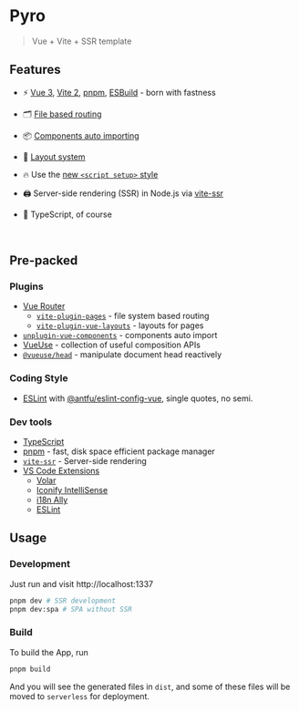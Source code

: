 # Pyro

> Vue + Vite + SSR template

## Features

- ⚡️ [Vue 3](https://github.com/vuejs/vue-next), [Vite 2](https://github.com/vitejs/vite), [pnpm](https://pnpm.js.org/), [ESBuild](https://github.com/evanw/esbuild) - born with fastness

- 🗂 [File based routing](./src/pages)

- 📦 [Components auto importing](./src/components)

- 📑 [Layout system](./src/layouts)

- 🔥 Use the [new `<script setup>` style](https://github.com/vuejs/rfcs/pull/227)

- 🖨 Server-side rendering (SSR) in Node.js via [vite-ssr](https://github.com/frandiox/vite-ssr)

- 🦾 TypeScript, of course

<br>

## Pre-packed

### Plugins

- [Vue Router](https://github.com/vuejs/vue-router)
  - [`vite-plugin-pages`](https://github.com/hannoeru/vite-plugin-pages) - file system based routing
  - [`vite-plugin-vue-layouts`](https://github.com/JohnCampionJr/vite-plugin-vue-layouts) - layouts for pages
- [`unplugin-vue-components`](https://github.com/antfu/unplugin-vue-components) - components auto import
- [VueUse](https://github.com/antfu/vueuse) - collection of useful composition APIs
- [`@vueuse/head`](https://github.com/vueuse/head) - manipulate document head reactively

### Coding Style

- [ESLint](https://eslint.org/) with [@antfu/eslint-config-vue](https://github.com/antfu/eslint-config), single quotes, no semi.

### Dev tools

- [TypeScript](https://www.typescriptlang.org/)
- [pnpm](https://pnpm.js.org/) - fast, disk space efficient package manager
- [`vite-ssr`](https://github.com/frandiox/vite-ssr) - Server-side rendering
- [VS Code Extensions](./.vscode/extensions.json)
  - [Volar](https://marketplace.visualstudio.com/items?itemName=johnsoncodehk.volar)
  - [Iconify IntelliSense](https://marketplace.visualstudio.com/items?itemName=antfu.iconify)
  - [i18n Ally](https://marketplace.visualstudio.com/items?itemName=lokalise.i18n-ally)
  - [ESLint](https://marketplace.visualstudio.com/items?itemName=dbaeumer.vscode-eslint)

## Usage

### Development

Just run and visit http://localhost:1337

```bash
pnpm dev # SSR development
pnpm dev:spa # SPA without SSR
```

### Build

To build the App, run

```bash
pnpm build
```

And you will see the generated files in `dist`, and some of these files will be moved to `serverless` for deployment.
